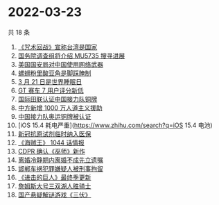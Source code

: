 # 2022-03-23

共 18 条

<!-- BEGIN -->
<!-- 最后更新时间 Wed Mar 23 2022 06:07:13 GMT+0800 (China Standard Time) -->

1. [《咒术回战》宣称台湾是国家](https://www.zhihu.com/search?q=咒术回战)
1. [国务院调查组将介绍 MU5735 搜寻进展](https://www.zhihu.com/search?q=MU5735)
1. [美国国安局对中国使用网络武器](https://www.zhihu.com/search?q=美国国安局)
1. [螺蛳粉里酸豆角是脚踩腌制](https://www.zhihu.com/search?q=酸豆角)
1. [3 月 21 日是世界睡眠日](https://www.zhihu.com/search?q=世界睡眠日)
1. [GT 赛车 7 用户评分新低](https://www.zhihu.com/search?q=GT赛车7)
1. [国际田联认证中国接力队铜牌](https://www.zhihu.com/search?q=中国接力队铜牌)
1. [中方新增 1000 万人道主义援助](https://www.zhihu.com/search?q=人道主义援助)
1. [中国接力队奥运铜牌被认证](https://www.zhihu.com/search?q=中国接力队)
1. [iOS 15.4 耗电严重](https://www.zhihu.com/search?q=iOS 15.4 电池)
1. [新冠抗原试剂临时纳入医保](https://www.zhihu.com/search?q=新冠抗原试剂)
1. [《海贼王》 1044 话情报](https://www.zhihu.com/search?q=海贼王1044)
1. [CDPR 确认《巫师》新作](https://www.zhihu.com/search?q=巫师3)
1. [离婚冷静期内离婚不成先立遗嘱](https://www.zhihu.com/search?q=离婚冷静期遗嘱)
1. [邯郸车祸犯罪嫌疑人被刑事拘留](https://www.zhihu.com/search?q=邯郸车祸)
1. [《进击的巨人》最终季更新](https://www.zhihu.com/search?q=进击的巨人)
1. [詹姆斯大号三双湖人胜骑士](https://www.zhihu.com/search?q=湖人)
1. [国产悬疑解谜游戏《三伏》](https://www.zhihu.com/search?q=三伏)

<!-- END -->
